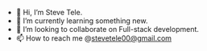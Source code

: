 - 👋 Hi, I’m Steve Tele. 
- 🌱 I’m currently learning something new.
- 💞️ I’m looking to collaborate on Full-stack development.
- 📫 How to reach me @stevetele00@gmail.com

<!---
Stevetele/Stevetele is a ✨ special ✨ repository because its `README.md` (this file) appears on your GitHub profile.
You can click the Preview link to take a look at your changes.
--->
